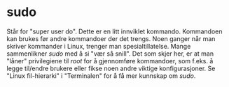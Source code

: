 # sudo

<!-- TODO: Skrive mye mer om sudo-->
Står for "super user do". Dette er en litt innviklet kommando. Kommandoen kan brukes før andre kommandoer der det trengs. Noen ganger når man skriver kommander i Linux, trenger man spesialtillatelse. Mange sammenlikner _sudo_ med å si "vær så snill". Det som skjer her, er at man "låner" privilegiene til _root_ for å gjennomføre kommandoer, som f.eks. å legge til/endre brukere eller fikse noen andre viktige konfigurasjoner. Se "Linux fil-hierarki" i "Terminalen" for å få mer kunnskap om _sudo_.